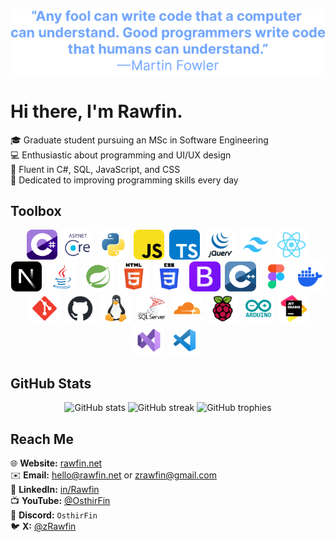 <p align= "center">
    <img width="600px" alt="quote" src="img/quote.svg" />
</p>

# Hi there, I'm Rawfin.

<img width="128px" align="right" alt="" src="https://raofin.github.io/r/img/wave.gif" />
🎓 Graduate student pursuing an MSc in Software Engineering <br>
💻 Enthusiastic about programming and UI/UX design <br>
🧠 Fluent in C#, SQL, JavaScript, and CSS <br>
🚀 Dedicated to improving programming skills every day <br>

## Toolbox

<p align="center">
<img src="img/csharp.svg" alt="C#" height="48px" />&nbsp;
<img src="img/aspnet-core.svg" alt="ASP.NET Core" height="48px" />&nbsp;
<img src="img/python.svg" alt="Python" height="48px" />&nbsp;
<img src="img/javascript.svg" alt="JavaScript" height="48px" />&nbsp;
<img src="img/typescript.svg" alt="TypeScript" height="48px" />&nbsp;
<img src="img/jquery.svg" alt="jQuery" height="48px" />&nbsp;
<img src="img/tailwind-css.svg" alt="Tailwind CSS" height="48px" />&nbsp;
<img src="img/react.svg" alt="React" height="48px" />&nbsp;
<img src="img/nextjs.svg" alt="Next.js" height="48px" />&nbsp;
<img src="img/java.svg" alt="Java" height="48px" />&nbsp;
<img src="img/spring.svg" alt="Spring" height="48px" />&nbsp;
<img src="img/html.svg" alt="HTML" height="48px" />&nbsp;
<img src="img/css.svg" alt="CSS" height="48px" />&nbsp;
<img src="img/bootstrap.svg" alt="Bootstrap" height="48px" />&nbsp;
<img src="img/cpp.svg" alt="C++" height="48px" />&nbsp;
<img src="img/figma.svg" alt="Figma" height="48px" />
<img src="img/docker.svg" alt="Docker" height="48px" />&nbsp;
<img src="img/git.svg" alt="Git" height="48px" />&nbsp;
<img src="img/github.svg" alt="GitHub" height="48px" />&nbsp;
<img src="img/linux.svg" alt="Linux" height="48px" />&nbsp;
<img src="img/mssql.svg" alt="MSSQL" height="48px" />&nbsp;
<img src="img/cloudflare.svg" alt="Cloudflare" height="48px" />&nbsp;
<img src="img/raspberry-pi.svg" alt="Raspberry Pi" height="48px" />&nbsp;
<img src="img/arduino.svg" alt="Arduino" height="48px" />&nbsp;
<img src="img/jetbrains.svg" alt="JetBrains IDEs" height="48px" />&nbsp;
<img src="img/visual-studio.svg" alt="Visual Studio" height="48px" />&nbsp;
<img src="img/vscode.svg" alt="VS Code" height="48px" />&nbsp;
</p>

## GitHub Stats

<p align="center">
  <img src="https://github-readme-stats.vercel.app/api/top-langs/?username=raofin&layout=compact&theme=tokyonight" height="165" alt="GitHub stats"/>
  <img src="https://github-readme-streak-stats.herokuapp.com/?user=raofin&theme=tokyonight" height="165" alt="GitHub streak"/>
  <img src="https://github-profile-trophy.vercel.app/?username=raofin&theme=tokyonight&no-frame=true&row=1&&margin-w=30" height="80" alt="GitHub trophies"/>
</p>

## Reach Me

🌐 **Website:** [rawfin.net](https://rawfin.net) <br>
✉️ **Email:** hello@rawfin.net or zrawfin@gmail.com <br>
💼 **LinkedIn:** [in/Rawfin](https://linkedin.com/in/Rawfin) <br>
📺 **YouTube:** [@OsthirFin](https://www.youtube.com/@OsthirFin) <br>
💬 **Discord:** `OsthirFin` <br>
🐦 **X:** [@zRawfin](https://twitter.com/zRawfin)
